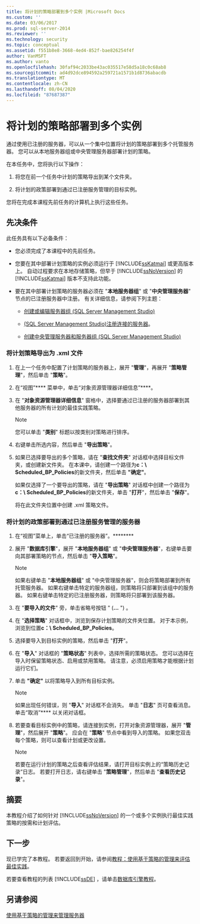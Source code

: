 ```yaml
---
title: 将计划的策略部署到多个实例 |Microsoft Docs
ms.custom: ''
ms.date: 03/06/2017
ms.prod: sql-server-2014
ms.reviewer: ''
ms.technology: security
ms.topic: conceptual
ms.assetid: f551b8e8-3668-4ed4-852f-bae826254f4f
author: VanMSFT
ms.author: vanto
ms.openlocfilehash: 30faf94c2033be43ac035517e58d5a18c0c68ab8
ms.sourcegitcommit: ad4d92dce894592a259721a1571b1d8736abacdb
ms.translationtype: MT
ms.contentlocale: zh-CN
ms.lasthandoff: 08/04/2020
ms.locfileid: "87687387"
---
```

# <a name="deploy-scheduled-policies-to-multiple-instances"></a>将计划的策略部署到多个实例
  通过使用已注册的服务器，可以从一个集中位置将计划的策略部署到多个托管服务器。 您可以从本地服务器组或中央管理服务器部署计划的策略。  
  
 在本任务中，您将执行以下操作：  
  
1.  将您在前一个任务中计划的策略导出到某个文件夹。  
  
2.  将计划的政策部署到通过已注册服务管理的目标实例。  
  
 您将在完成本课程先前任务的计算机上执行这些任务。  
  
## <a name="prerequisites"></a>先决条件  
 此任务具有以下必备条件：  
  
-   您必须完成了本课程中的先前任务。  
  
-   您要在其中部署计划策略的实例必须运行于 [!INCLUDE[ssKatmai](../includes/sskatmai-md.md)] 或更高版本上。 自动过程要求在本地存储策略，但早于 [!INCLUDE[ssNoVersion](../includes/ssnoversion-md.md)] 的 [!INCLUDE[ssKatmai](../includes/sskatmai-md.md)] 版本不支持此功能。  
  
-   要在其中部署计划策略的服务器必须在 "**本地服务器组**" 或 "**中央管理服务器**" 节点的已注册服务器中注册。 有关详细信息，请参阅下列主题：  
  
    -   [创建或编辑服务器组 (SQL Server Management Studio)](../ssms/register-servers/create-or-edit-a-server-group-sql-server-management-studio.md)  
  
    -   [&#40;SQL Server Management Studio&#41;注册连接的服务器](../ssms/register-servers/register-a-connected-server-sql-server-management-studio.md)。  
  
    -   [创建中央管理服务器和服务器组 (SQL Server Management Studio)](../ssms/register-servers/create-a-central-management-server-and-server-group.md)  
  
### <a name="to-export-the-scheduled-policies-as-xml-files"></a>将计划策略导出为 .xml 文件  
  
1.  在上一个任务中配置了计划策略的服务器上，展开 "**管理**"，再展开 "**策略管理**"，然后单击 "**策略**"。  
  
2.  在“视图”**** 菜单中，单击“对象资源管理器详细信息”****。  
  
3.  在 "**对象资源管理器详细信息**" 窗格中，选择要通过已注册的服务器部署到其他服务器的所有计划的最佳实践策略。  
  
    > [!NOTE]  
    >  您可以单击 "**类别**" 标题以按类别对策略进行排序。  
  
4.  右键单击所选内容，然后单击 "**导出策略**"。  
  
5.  如果已选择要导出的多个策略，请在 "**查找文件夹**" 对话框中选择目标文件夹，或创建新文件夹。 在本课中，请创建一个路径为**c：\ Scheduled_BP_Policies**的新文件夹，然后单击 **"确定"**。  
  
     如果仅选择了一个要导出的策略，请在 "**导出策略**" 对话框中创建一个路径为**c：\ Scheduled_BP_Policies**的新文件夹，单击 "**打开**"，然后单击 "**保存**"。  
  
     将在此文件夹位置中创建 .xml 策略文件。  
  
### <a name="to-deploy-the-scheduled-policies-to-servers-that-are-managed-through-registered-servers"></a>将计划的政策部署到通过已注册服务管理的服务器  
  
1.  在“视图”菜单上，单击“已注册的服务器”。********  
  
2.  展开 "**数据库引擎**"，展开 "**本地服务器组**" 或 "**中央管理服务器**"，右键单击要向其部署策略的节点，然后单击 "**导入策略**"。  
  
    > [!NOTE]  
    >  如果右键单击 "**本地服务器组**" 或 "中央管理服务器"，则会将策略部署到所有托管服务器。 如果右键单击特定的服务器组，则策略将只部署到该组中的服务器。 如果右键单击特定的已注册服务器，则策略将只部署到该服务器。  
  
3.  在 "**要导入的文件**" 旁，单击省略号按钮 " (**...** ") 。  
  
4.  在 "**选择策略**" 对话框中，浏览到保存计划策略的文件夹位置。 对于本示例，浏览到位置**c：\ Scheduled_BP_Policies**。  
  
5.  选择要导入到目标实例的策略，然后单击 "**打开**"。  
  
6.  在 "**导入**" 对话框的 "**策略状态**" 列表中，选择所需的策略状态。 您可以选择在导入时保留策略状态、启用或禁用策略。 请注意，必须启用策略才能根据计划运行它们。  
  
7.  单击 **"确定"** 以将策略导入到所有目标实例。  
  
    > [!NOTE]  
    >  如果出现任何错误，则 "**导入**" 对话框不会消失。 单击 "**日志**" 页可查看消息。 单击“取消”**** 以关闭对话框。  
  
8.  若要查看目标实例中的策略，请连接到实例，打开对象资源管理器，展开 "**管理**"，然后展开 "**策略**"。 应会在 "**策略**" 节点中看到导入的策略。 如果您双击每个策略，则可以查看计划或更改设置。  
  
    > [!NOTE]  
    >  若要在运行计划的策略之后查看评估结果，请打开目标实例上的“策略历史记录”日志。 若要打开日志，请右键单击 "**策略管理**"，然后单击 "**查看历史记录**"。  
  
## <a name="summary"></a>摘要  
 本教程介绍了如何针对 [!INCLUDE[ssNoVersion](../includes/ssnoversion-md.md)] 的一个或多个实例执行最佳实践策略的按需和计划评估。  
  
## <a name="next"></a>下一步  
 现已学完了本教程。 若要返回到开始，请参阅[教程：使用基于策略的管理来评估最佳实践](../../2014/tutorials/tutorial-evaluating-best-practices-by-using-policy-based-management.md)。  
  
 若要查看教程的列表 [!INCLUDE[ssDE](../includes/ssde-md.md)] ，请单击[数据库引擎教程](../relational-databases/database-engine-tutorials.md)。  
  
## <a name="see-also"></a>另请参阅  
 [使用基于策略的管理来管理服务器](../relational-databases/policy-based-management/administer-servers-by-using-policy-based-management.md)  
  
  

